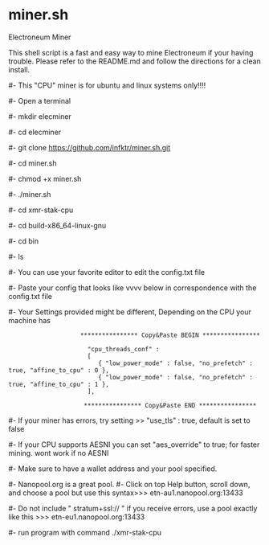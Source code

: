 # miner.sh
Electroneum Miner

This shell script is a fast and easy way to mine Electroneum if your having trouble.
Please refer to the README.md and follow the directions for a clean install.

#- This "CPU" miner is for ubuntu and linux systems only!!!!

#- Open a terminal

#-  mkdir elecminer

#-  cd elecminer

#-  git clone https://github.com/infktr/miner.sh.git

#-  cd miner.sh

#-  chmod +x miner.sh

#-  ./miner.sh

#-  cd xmr-stak-cpu

#-  cd build-x86_64-linux-gnu

#-  cd bin

#- ls

#- You can use your favorite editor to edit the config.txt file

#- Paste your config that looks like vvvv below in correspondence with the config.txt file

#- Your Settings provided might be different, Depending on the CPU your machine has

                        **************** Copy&Paste BEGIN ****************

                          "cpu_threads_conf" :
                          [
                             { "low_power_mode" : false, "no_prefetch" : true, "affine_to_cpu" : 0 },
                             { "low_power_mode" : false, "no_prefetch" : true, "affine_to_cpu" : 1 },
                          ],

                         **************** Copy&Paste END ****************

#- If your miner has errors, try setting  >>  "use_tls" : true,      default is set to false
                                
                                      
 #- If your CPU supports AESNI you can set "aes_override" to true; for faster mining. wont work if no AESNI
 
 #- Make sure to have a wallet address and your pool specified.
 
 #- Nanopool.org is a great pool. 
 #- Click on top Help button, scroll down, and choose a pool but use this syntax>>> etn-au1.nanopool.org:13433
 
 #- Do not include " stratum+ssl:// " if you receive errors, use a pool exactly like this >>> etn-eu1.nanopool.org:13433 
 
 #- run program with command    ./xmr-stak-cpu








